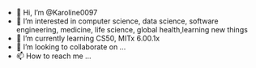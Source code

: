 - 👋 Hi, I’m @Karoline0097
- 👀 I’m interested in computer science, data science, software engineering, medicine, life science, global health,learning new things
- 🌱 I’m currently learning CS50, MITx 6.00.1x 
- 💞️ I’m looking to collaborate on ...
- 📫 How to reach me ...

<!---
Karoline0097/Karoline0097 is a ✨ special ✨ repository because its `README.md` (this file) appears on your GitHub profile.
You can click the Preview link to take a look at your changes.
--->
